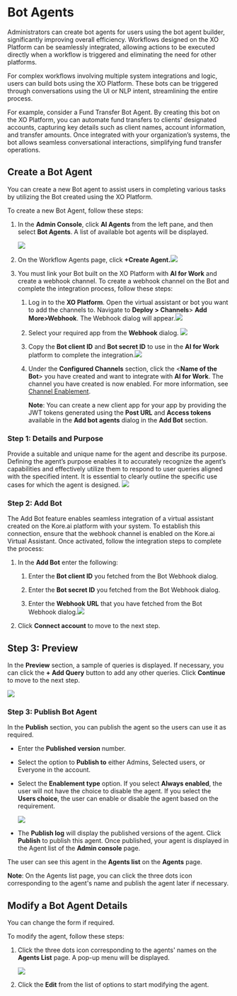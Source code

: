 # Bot Agents

Administrators can create bot agents for users using the bot agent builder, significantly improving overall efficiency. Workflows designed on the XO Platform can be seamlessly integrated, allowing actions to be executed directly when a workflow is triggered and eliminating the need for other platforms.

For complex workflows involving multiple system integrations and logic, users can build bots using the XO Platform. These bots can be triggered through conversations using the UI or NLP intent, streamlining the entire process.

For example, consider a Fund Transfer Bot Agent. By creating this bot on the XO Platform, you can automate fund transfers to clients' designated accounts, capturing key details such as client names, account information, and transfer amounts. Once integrated with your organization’s systems, the bot allows seamless conversational interactions, simplifying fund transfer operations.


##  Create a Bot Agent

You can create a new Bot agent to assist users in completing various tasks by
utilizing the Bot created using the XO Platform.

To create a new Bot Agent, follow these steps:

1.  In the **Admin Console**, click **AI Agents** from the left pane, and then
    select **Bot Agents**. A list of available bot agents will be displayed.

    ![](images/bot-agent.png)

2.  On the Workflow Agents page, click **+Create
    Agent.![](images/create-agent.png)**

3.  You must link your Bot built on the XO Platform with **AI for Work** and
    create a webhook channel. To create a webhook channel on the Bot and
    complete the integration process, follow these steps:

    1.  Log in to the **XO Platform**. Open the virtual assistant or bot you
        want to add the channels to. Navigate to **Deploy \> Channels**\> **Add
        More\>Webhook**. The Webhook dialog will
        appear.![](images/webhook.png)

    2.  Select your required app from the **Webhook** dialog.
        ![](images/webhook_select_app.png)

    3.  Copy the **Bot client ID** and **Bot secret ID** to use in the **AI for
        Work** platform to complete the
        integration.![](images/webhook_botID.png)

    4.  Under the **Configured Channels** section, click the <**Name of the Bot**> you have created and want to integrate with **AI for Work**. The channel you have created is now enabled. For more information, see
        [Channel
        Enablement](https://developer.kore.ai/docs/bots/channel-enablement/adding-channels-to-your-bot/).

        **Note**: You can create a new client app for your app by providing the
        JWT tokens generated using the **Post URL** and **Access tokens**
        available in the **Add bot agents** dialog in the **Add Bot** section.

###  Step 1: Details and Purpose

Provide a suitable and unique name for the agent and describe its purpose. Defining the agent’s purpose enables it to accurately recognize the
agent’s capabilities and effectively utilize them to respond to user queries
aligned with the specified intent. It is essential to clearly outline the
specific use cases for which the agent is designed.
![](images/detail-purpose.png)

###  Step 2: Add Bot

The Add Bot feature enables seamless integration of a virtual assistant created
on the Kore.ai platform with your system. To establish this connection, ensure
that the webhook channel is enabled on the Kore.ai Virtual Assistant. Once
activated, follow the integration steps to complete the process:

1.  In the **Add Bot** enter the following:

    1.  Enter the **Bot client ID** you fetched from the Bot Webhook dialog.

    2.  Enter the **Bot secret ID** you fetched from the Bot Webhook dialog.

    3.  Enter the **Webhook URL** that you have fetched from the Bot Webhook
        dialog.![](images/add-bot.png)

2.  Click **Connect account** to move to the next step.

## Step 3: Preview

In the **Preview** section, a sample of queries is displayed. If necessary, you
can click the **+ Add Query** button to add any other queries. Click
**Continue** to move to the next step.

![](images/preview.png)

###  Step 3: Publish Bot Agent

In the **Publish** section, you can publish the agent so the users can use it as
required.

-   Enter the **Published version** number.

-   Select the option to **Publish to** either Admins, Selected users, or
    Everyone in the account.

-   Select the **Enablement type** option. If you select **Always enabled**, the
    user will not have the choice to disable the agent. If you select the
    **Users choice**, the user can enable or disable the agent based on the
    requirement.

    ![](images/publish.png)

-   The **Publish log** will display the published versions of the agent. Click
    **Publish** to publish this agent. Once published, your agent is displayed
    in the Agent list of the **Admin console** page.

The user can see this agent in the **Agents list** on the **Agents** page.

**Note**: On the Agents list page, you can click the three dots icon
corresponding to the agent's name and publish the agent later if necessary.

##  Modify a Bot Agent Details

You can change the form if required.

To modify the agent, follow these steps:

1.  Click the three dots icon corresponding to the agents' names on the **Agents
    List** page. A pop-up menu will be displayed.

    ![](images/modify.png)

2.  Click the **Edit** from the list of options to start modifying the agent.